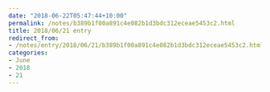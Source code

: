 ```yaml
---
date: "2018-06-22T05:47:44+10:00"
permalink: /notes/b389b1f00a891c4e082b1d3bdc312eceae5453c2.html
title: 2018/06/21 entry
redirect_from:
- /notes/entry/2018/06/21/b389b1f00a891c4e082b1d3bdc312eceae5453c2.html
categories:
- June
- 2018
- 21
---
```

